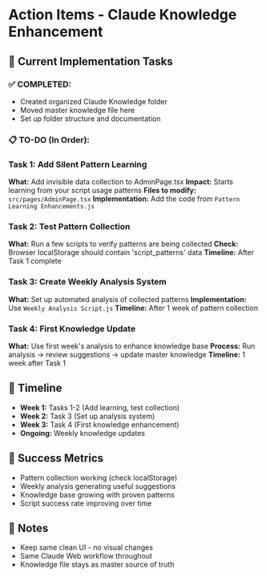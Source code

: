 # Action Items - Claude Knowledge Enhancement

## 🚀 Current Implementation Tasks

### **✅ COMPLETED:**
- Created organized Claude Knowledge folder
- Moved master knowledge file here
- Set up folder structure and documentation

### **📋 TO-DO (In Order):**

### **Task 1: Add Silent Pattern Learning**
**What:** Add invisible data collection to AdminPage.tsx
**Impact:** Starts learning from your script usage patterns
**Files to modify:** `src/pages/AdminPage.tsx`
**Implementation:** Add the code from `Pattern Learning Enhancements.js`

### **Task 2: Test Pattern Collection**
**What:** Run a few scripts to verify patterns are being collected
**Check:** Browser localStorage should contain 'script_patterns' data
**Timeline:** After Task 1 complete

### **Task 3: Create Weekly Analysis System**
**What:** Set up automated analysis of collected patterns
**Implementation:** Use `Weekly Analysis Script.js`
**Timeline:** After 1 week of pattern collection

### **Task 4: First Knowledge Update**
**What:** Use first week's analysis to enhance knowledge base
**Process:** Run analysis → review suggestions → update master knowledge
**Timeline:** 1 week after Task 1

## 📅 Timeline
- **Week 1:** Tasks 1-2 (Add learning, test collection)  
- **Week 2:** Task 3 (Set up analysis system)
- **Week 3:** Task 4 (First knowledge enhancement)
- **Ongoing:** Weekly knowledge updates

## 🎯 Success Metrics
- Pattern collection working (check localStorage)
- Weekly analysis generating useful suggestions
- Knowledge base growing with proven patterns
- Script success rate improving over time

## 📝 Notes
- Keep same clean UI - no visual changes
- Same Claude Web workflow throughout
- Knowledge file stays as master source of truth 